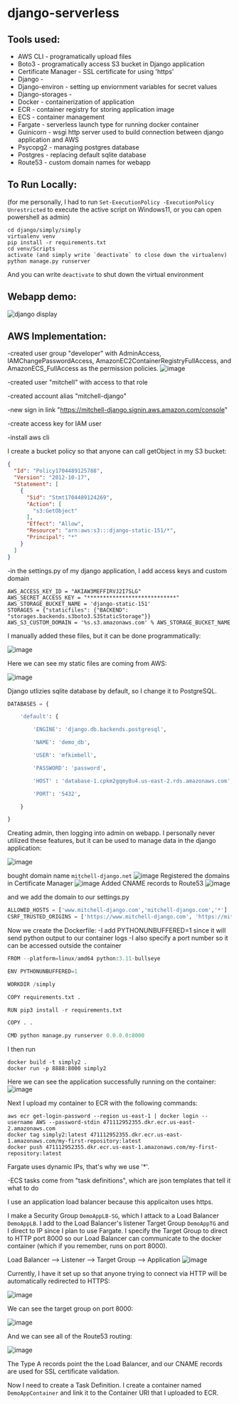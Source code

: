 # django-serverless

## Tools used:

* AWS CLI - programatically upload files
* Boto3 - programatically access S3 bucket in Django application
* Certificate Manager - SSL certificate for using 'https'
* Django -
* Django-environ - setting up enviornment variables for secret values
* Django-storages -
* Docker - containerization of application
* ECR - container registry for storing application image
* ECS - container management
* Fargate - serverless launch type for running docker container
* Guinicorn - wsgi http server used to build connection between django application and AWS
* Psycopg2 - managing postgres database
* Postgres - replacing default sqlite database
* Route53 - custom domain names for webapp


## To Run Locally:

(for me personally, I had to run `Set-ExecutionPolicy -ExecutionPolicy Unrestricted` to execute the active script on Windows11, or you can open powershell as admin)

```
cd django/simply/simply
virtualenv venv
pip install -r requirements.txt
cd venv/Scripts
activate (and simply write `deactivate` to close down the virtualenv)
python manage.py runserver
```

And you can write `deactivate` to shut down the virtual environment

## Webapp demo:

![django display](https://github.com/mfkimbell/django-serverless/assets/107063397/264ce417-bd72-4389-9080-4fa64f880817)

## AWS Implementation:

-created user group "developer" with AdminAccess, IAMChangePasswordAccess, AmazonEC2ContainerRegistryFullAccess, and AmazonECS_FullAccess as the permission policies.
![image](https://github.com/mfkimbell/django-serverless/assets/107063397/b3c797c5-6960-42dd-9475-eca64f863bff)

-created user "mitchell" with access to that role

-created account alias "mitchell-django"

-new sign in link "https://mitchell-django.signin.aws.amazon.com/console"

-create access key for IAM user

-install aws cli

I create a bucket policy so that anyone can call getObject in my S3 bucket:

``` json
{
  "Id": "Policy1704489125788",
  "Version": "2012-10-17",
  "Statement": [
    {
      "Sid": "Stmt1704489124269",
      "Action": [
        "s3:GetObject"
      ],
      "Effect": "Allow",
      "Resource": "arn:aws:s3:::django-static-151/*",
      "Principal": "*"
    }
  ]
}
```

-in the settings.py of my django application, I add access keys and custom domain

```
AWS_ACCESS_KEY_ID = "AKIAW3MEFFIRVJ2I7SLG"
AWS_SECRET_ACCESS_KEY = "****************************"
AWS_STORAGE_BUCKET_NAME = 'django-static-151'
STORAGES = {"staticfiles": {"BACKEND": "storages.backends.s3boto3.S3StaticStorage"}}
AWS_S3_CUSTOM_DOMAIN = '%s.s3.amazonaws.com' % AWS_STORAGE_BUCKET_NAME
```

I manually added these files, but it can be done programmatically: 

![image](https://github.com/mfkimbell/django-serverless/assets/107063397/bd85e9e0-90bd-467f-bedf-2195c88d196b)

Here we can see my static files are coming from AWS:

![image](https://github.com/mfkimbell/django-serverless/assets/107063397/dd3b10d2-3b28-414e-a799-f29bdb67fc42)



Django utlizies sqlite database by default, so I change it to PostgreSQL.

``` python
DATABASES = {

    'default': {

        'ENGINE': 'django.db.backends.postgresql',

        'NAME': 'demo_db', 

        'USER': 'mfkimbell',

        'PASSWORD': 'password',

        'HOST' : 'database-1.cpkm2gqmy8u4.us-east-2.rds.amazonaws.com',

        'PORT': '5432',

    }

}
```
Creating admin, then logging into admin on webapp. I personally never utilized these features, but it can be used to manage data in the django application:

![image](https://github.com/mfkimbell/django-serverless/assets/107063397/d8e6f5d5-3ff4-42b2-bbd5-7aabdc6901c7)


bought domain name `mitchell-django.net`
![image](https://github.com/mfkimbell/django-serverless/assets/107063397/e90c00ef-34c4-446c-9cdf-6e950810445a)
Registered the domains in Certificate Manager
![image](https://github.com/mfkimbell/django-serverless/assets/107063397/aa6db38a-ea1f-47d4-abaa-af588f880eb6)
Added CNAME records to Route53
![image](https://github.com/mfkimbell/django-serverless/assets/107063397/4cf37b38-edf4-49f6-b77b-e2d59413736d)


and we add the domain to our settings.py

```python
ALLOWED_HOSTS = ['www.mitchell-django.com','mitchell-django.com','*']
CSRF_TRUSTED_ORIGINS = ['https://www.mitchell-django.com', 'https://mitchell-django.com']
```

Now we create the Dockerfile:
-I add PYTHONUNBUFFERED=1 since it will send python output to our container logs
-I also specify a port number so it can be accessed outside the container
```python
FROM --platform=linux/amd64 python:3.11-bullseye

ENV PYTHONUNBUFFERED=1

WORKDIR /simply

COPY requirements.txt .

RUN pip3 install -r requirements.txt

COPY . .

CMD python manage.py runserver 0.0.0.0:8000
```

I then run
```
docker build -t simply2 .
docker run -p 8888:8000 simply2
```

Here we can see the application successfully running on the container:
![image](https://github.com/mfkimbell/django-serverless/assets/107063397/fe584e64-25b3-4f50-9aae-efbe7cd32861)

Next I upload my container to ECR with the following commands:

```
aws ecr get-login-password --region us-east-1 | docker login --username AWS --password-stdin 471112952355.dkr.ecr.us-east-2.amazonaws.com
docker tag simply2:latest 471112952355.dkr.ecr.us-east-1.amazonaws.com/my-first-repository:latest
docker push 471112952355.dkr.ecr.us-east-1.amazonaws.com/my-first-repository:latest
```

Fargate uses dynamic IPs, that's why we use '*'. 

-ECS tasks come from "task definitions", which are json templates that tell it what to do


I use an application load balancer because this applicaiton uses https.

I make a Security Group `DemoAppLB-SG`, which I attack to a Load Balancer `DemoAppLB`. I add to the Load Balancer's listener Target Group `DemoAppTG` and I direct to IP since I plan to use Fargate. I specify the Target Group to direct to HTTP port 8000 so our Load Balancer can communicate to the docker container (which if you remember, runs on port 8000). 

Load Balancer --> Listener --> Target Group --> Application
![image](https://github.com/mfkimbell/django-serverless/assets/107063397/9ca34762-7f2b-4ed0-a02f-e83478f89401)

Currently, I have it set up so that anyone trying to connect via HTTP will be automatically redirected to HTTPS:

![image](https://github.com/mfkimbell/django-serverless/assets/107063397/d8b5c9ac-1e5e-4203-996d-bf964a50fb0b)

We can see the target group on port 8000:

![image](https://github.com/mfkimbell/django-serverless/assets/107063397/b018055d-d96b-464b-b0d7-174a0381642b)

And we can see all of the Route53 routing:

![image](https://github.com/mfkimbell/django-serverless/assets/107063397/def449a3-a732-4e6b-b053-93ec727e165c)

The Type A records point the the Load Balancer, and our CNAME records are used for SSL certificate validation.

Now I need to create a Task Definition. I create a container named `DemoAppContainer` and link it to the Container URI that I uploaded to ECR.

